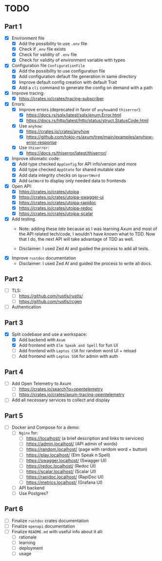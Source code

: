 # TODO

## Part 1

- [x] Environment file
  - [x] Add the possibility to use `.env` file
  - [x] Check if `.env` file exists
  - [x] Check for validity of `.env` file
  - [x] Check for validity of environment variable with types
- [x] Configuration file `ConfigurationFile`
  - [x] Add the possibility to use configuration file
  - [x] Add configuration default file generation in same directory
  - [x] Improve default config creation with default Trait
  - [x] Add a `cli` command to generate the config on demand with a path
- [x] Improve tracing:
  - [x] <https://crates.io/crates/tracing-subscriber>
- [x] Errors:
  - [x] Improve errors (deprecated in favor of `anyhow`and `thiserror`):
    - [x] <https://docs.rs/sqlx/latest/sqlx/enum.Error.html>
    - [x] <https://docs.rs/http/latest/http/status/struct.StatusCode.html>
  - [x] Use `anyhow`:
    - [x] <https://crates.io/crates/anyhow>
    - [x] <https://github.com/tokio-rs/axum/tree/main/examples/anyhow-error-response>
  - [x] Use `thiserror`:
    - [x] <https://docs.rs/thiserror/latest/thiserror/>
- [x] Improve idiomatic code:
  - [x] Add type checked `AppConfig` for API info/version and more
  - [x] Add type checked `AppState` for shared mutable state
  - [x] Add data integrity checks on `UpsertWord`
  - [x] Add `GetWord` to display only needed data to frontends
- [x] Open API:
  - [x] <https://crates.io/crates/utoipa>
  - [x] <https://crates.io/crates/utoipa-swagger-ui>
  - [x] <https://crates.io/crates/utoipa-rapidoc>
  - [x] <https://crates.io/crates/utoipa-redoc>
  - [x] <https://crates.io/crates/utoipa-scalar>
- [x] Add testing.
  - Note: adding these _late_ because as I was learning Axum and most of the API
    related tech/code, I wouldn't have known what to TDD. Now that I do, the
    next API will take advantage of TDD as well.

  - Disclaimer: I used Zed AI and guided the process to add all tests.
- [x] Improve `rustdoc` documentation
  - Disclaimer: I used Zed AI and guided the process to write all docs.

## Part 2

- [ ] TLS:
  - [ ] <https://github.com/rustls/rustls/>
  - [ ] <https://github.com/rustls/rcgen>
- [ ] Authentication

## Part 3

- [x] Split codebase and use a workspace:
  - [x] Add backend with `Axum`
  - [x] Add frontend with `Elm Speak and Spell` for fun UI
  - [ ] Add frontend with `Leptos CSR` for random word UI + reload
  - [ ] Add frontend with `Leptos SSR` for admin with auth

## Part 4

- [ ] Add Open Telemetry to Axum
  - [ ] <https://crates.io/search?q=opentelemetry>
  - [ ] <https://crates.io/crates/axum-tracing-opentelemetry>
- [ ] Add all necessary services to collect and display

## Part 5

- [ ] Docker and Compose for a demo:
  - [ ] `Nginx` for:
    - [ ] <https://localhost/> (a brief description and links to services)
    - [ ] <https://admin.localhost/> (API admin of words)
    - [ ] <https://random.localhost/> (page with random word + button)
    - [ ] <https://play.localhost/> (Elm Speak n Spell)
    - [ ] <https://swagger.localhost/> (Swagger UI)
    - [ ] <https://redoc.localhost/> (Redoc UI)
    - [ ] <https://scalar.localhost/> (Scalar UI)
    - [ ] <https://rapidoc.localhost/> (RapiDoc UI)
    - [ ] <https://metrics.localhost/> (Grafana UI)
  - [ ] API backend
  - [ ] Use Postgres?

## Part 6

- [ ] Finalize `rustdoc` crates documentation
- [ ] Finalize `openapi` documentation
- [ ] Finalize `README.md` with useful info about it all:
  - [ ] rationale
  - [ ] learning
  - [ ] deployment
  - [ ] usage
